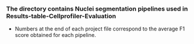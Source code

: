 ### The directory contains Nuclei segmentation pipelines used in Results-table-Cellprofiler-Evaluation
- Numbers at the end of each project file correspond to the average F1 score obtained for each pipeline.
